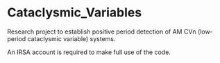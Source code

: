 # Cataclysmic_Variables
Research project to establish positive period detection of AM CVn (low-period cataclysmic variable) systems.

An IRSA account is required to make full use of the code.
